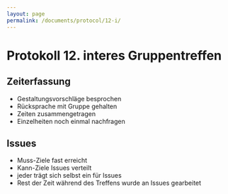 ```yaml
---
layout: page
permalink: /documents/protocol/12-i/
---
```


# Protokoll 12. interes Gruppentreffen

## Zeiterfassung
- Gestaltungsvorschläge besprochen
- Rücksprache mit Gruppe gehalten
- Zeiten zusammengetragen
- Einzelheiten noch einmal nachfragen

## Issues
- Muss-Ziele fast erreicht
- Kann-Ziele Issues verteilt
- jeder trägt sich selbst ein für Issues
- Rest der Zeit während des Treffens wurde an Issues gearbeitet